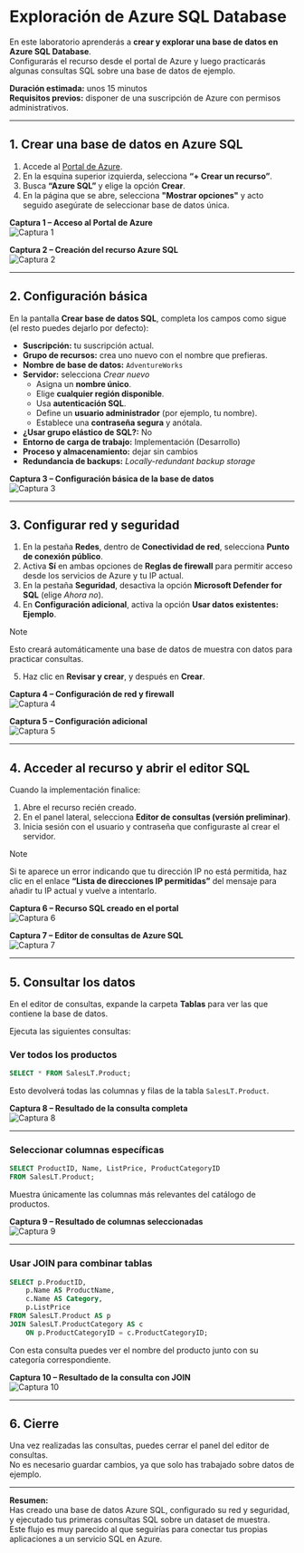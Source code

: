 
# Exploración de Azure SQL Database

En este laboratorio aprenderás a **crear y explorar una base de datos en Azure SQL Database**.  
Configurarás el recurso desde el portal de Azure y luego practicarás algunas consultas SQL sobre una base de datos de ejemplo.

**Duración estimada:** unos 15 minutos  
**Requisitos previos:** disponer de una suscripción de Azure con permisos administrativos.

---

## 1. Crear una base de datos en Azure SQL

1. Accede al [Portal de Azure](https://portal.azure.com).  
2. En la esquina superior izquierda, selecciona **“+ Crear un recurso”**.  
3. Busca **“Azure SQL”** y elige la opción **Crear**.  
4. En la página que se abre, selecciona **"Mostrar opciones"** y acto seguido asegúrate de seleccionar base de datos única.

**Captura 1 – Acceso al Portal de Azure**  
![Captura 1](img/sql/captura1_portal_azure.png)

**Captura 2 – Creación del recurso Azure SQL**  
![Captura 2](img/sql/captura2_crear_azure_sql.png)

---

## 2. Configuración básica

En la pantalla **Crear base de datos SQL**, completa los campos como sigue (el resto puedes dejarlo por defecto):

- **Suscripción:** tu suscripción actual.  
- **Grupo de recursos:** crea uno nuevo con el nombre que prefieras.  
- **Nombre de base de datos:** `AdventureWorks`  
- **Servidor:** selecciona *Crear nuevo*  
  - Asigna un **nombre único**.  
  - Elige **cualquier región disponible**.  
  - Usa **autenticación SQL**.  
  - Define un **usuario administrador** (por ejemplo, tu nombre).  
  - Establece una **contraseña segura** y anótala.  
- **¿Usar grupo elástico de SQL?:** No  
- **Entorno de carga de trabajo:** Implementación (Desarrollo)  
- **Proceso y almacenamiento:** dejar sin cambios  
- **Redundancia de backups:** *Locally-redundant backup storage*

**Captura 3 – Configuración básica de la base de datos**  
![Captura 3](img/sql/captura3_configuracion_basica.png)

---

## 3. Configurar red y seguridad

1. En la pestaña **Redes**, dentro de **Conectividad de red**, selecciona **Punto de conexión público**.  
2. Activa **Sí** en ambas opciones de **Reglas de firewall** para permitir acceso desde los servicios de Azure y tu IP actual.  
3. En la pestaña **Seguridad**, desactiva la opción **Microsoft Defender for SQL** (elige *Ahora no*).  
4. En **Configuración adicional**, activa la opción **Usar datos existentes: Ejemplo**.  
> [!NOTE]
> Esto creará automáticamente una base de datos de muestra con datos para practicar consultas.

5. Haz clic en **Revisar y crear**, y después en **Crear**.

**Captura 4 – Configuración de red y firewall**  
![Captura 4](img/sql/captura4_configuracion_red.png)

**Captura 5 – Configuración adicional**  
![Captura 5](img/sql/captura5_configuracion_adicional.png)

---

## 4. Acceder al recurso y abrir el editor SQL

Cuando la implementación finalice:

1. Abre el recurso recién creado.  
2. En el panel lateral, selecciona **Editor de consultas (versión preliminar)**.  
3. Inicia sesión con el usuario y contraseña que configuraste al crear el servidor.  

> [!NOTE] 
> Si te aparece un error indicando que tu dirección IP no está permitida, haz clic en el enlace **“Lista de direcciones IP permitidas”** del mensaje para añadir tu IP actual y vuelve a intentarlo.

**Captura 6 – Recurso SQL creado en el portal**  
![Captura 6](img/sql/captura6_sql_database_creado.png)

**Captura 7 – Editor de consultas de Azure SQL**  
![Captura 7](img/sql/captura7_editor_consultas.png)

---

## 5. Consultar los datos

En el editor de consultas, expande la carpeta **Tablas** para ver las que contiene la base de datos.

Ejecuta las siguientes consultas:

### Ver todos los productos
```sql
SELECT * FROM SalesLT.Product;
```
Esto devolverá todas las columnas y filas de la tabla `SalesLT.Product`.

**Captura 8 – Resultado de la consulta completa**  
![Captura 8](img/sql/captura8_resultado_productos.png)

---

### Seleccionar columnas específicas
```sql
SELECT ProductID, Name, ListPrice, ProductCategoryID
FROM SalesLT.Product;
```
Muestra únicamente las columnas más relevantes del catálogo de productos.

**Captura 9 – Resultado de columnas seleccionadas**  
![Captura 9](img/sql/captura9_resultado_columnas.png)

---

### Usar JOIN para combinar tablas
```sql
SELECT p.ProductID, 
	p.Name AS ProductName,
	c.Name AS Category, 
	p.ListPrice
FROM SalesLT.Product AS p
JOIN SalesLT.ProductCategory AS c
	ON p.ProductCategoryID = c.ProductCategoryID;
```
Con esta consulta puedes ver el nombre del producto junto con su categoría correspondiente.

**Captura 10 – Resultado de la consulta con JOIN**  
![Captura 10](img/sql/captura10_resultado_join.png)

---

## 6. Cierre

Una vez realizadas las consultas, puedes cerrar el panel del editor de consultas.  
No es necesario guardar cambios, ya que solo has trabajado sobre datos de ejemplo.

---

**Resumen:**  
Has creado una base de datos Azure SQL, configurado su red y seguridad, y ejecutado tus primeras consultas SQL sobre un dataset de muestra.  
Este flujo es muy parecido al que seguirías para conectar tus propias aplicaciones a un servicio SQL en Azure.
